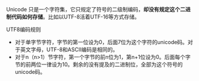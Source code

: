 Unicode 只是一个字符集，它只规定了符号的二级制编码，**却没有规定这个二进制代码如何存储**。比如以UTF-8活着UTF-16等方式存储。

UTF8编码规则

* 对于单字节字符，字节的第一位设为0，后面7位为这个字符的unicode码。对于英文字母，UTF-8和ASCII编码是相同的。
* 对于n（n&gt;1）节字符，第一个字节的前n位为1，第n+1位设为0。后面每个字节的前两位一律设为10。剩余的没有提及的二进制位，全部为这个符号的unicode码。



